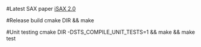 #Latest SAX paper 
[iSAX 2.0](http://www.cs.ucr.edu/~eamonn/iSAX_2.0.pdf "iSAX 2.0")

#Release build
    cmake DIR && make

#Unit testing
    cmake DIR -DSTS_COMPILE_UNIT_TESTS=1 && make && make test
